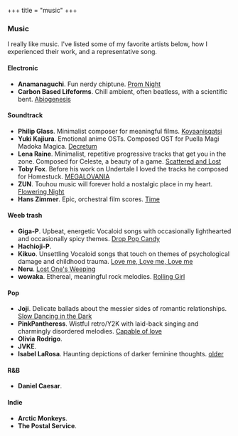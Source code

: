 +++
title = "music"
+++

### Music

I really like music. I've listed some of my favorite artists below, how I
experienced their work, and a representative song.

#### Electronic

- **Anamanaguchi**. Fun nerdy chiptune. <a href='https://www.youtube.com/watch?v=aTBSQKh8teE'>Prom Night</a>
- **Carbon Based Lifeforms**. Chill ambient, often beatless, with a scientific bent. <a href='https://www.youtube.com/watch?v=xSqwNnnnRls'>Abiogenesis</a>

#### Soundtrack

- **Philip Glass**. Minimalist composer for meaningful films. <a href='https://www.youtube.com/watch?v=CMV850rhcQM'>Koyaanisqatsi</a>
- **Yuki Kajiura**. Emotional anime OSTs. Composed OST for Puella Magi Madoka Magica. <a href='https://www.youtube.com/watch?v=XeMVu1OYYps'>Decretum</a>
- **Lena Raine**. Minimalist, repetitive progressive tracks that get you in the zone. Composed for Celeste, a beauty of a game. <a href='https://www.youtube.com/watch?v=0etenwnI1wo'>Scattered and Lost</a>
- **Toby Fox**. Before his work on Undertale I loved the tracks he composed for Homestuck. <a href='https://www.youtube.com/watch?v=0FCvzsVlXpQ'>MEGALOVANIA</a>
- **ZUN**. Touhou music will forever hold a nostalgic place in my heart. <a href='https://www.youtube.com/watch?v=5wFRIWFraWQ'>Flowering Night</a>
- **Hans Zimmer**. Epic, orchestral film scores. <a href='https://www.youtube.com/watch?v=c56t7upa8Bk'>Time</a>

#### Weeb trash

- **Giga-P**. Upbeat, energetic Vocaloid songs with occasionally lighthearted and occasionally spicy themes. <a href='https://www.youtube.com/watch?v=4sq2lPNxi7M'>Drop Pop Candy</a>
- **Hachioji-P**. 
- **Kikuo**. Unsettling Vocaloid songs that touch on themes of psychological damage and childhood trauma. <a href='https://www.youtube.com/watch?v=NTrm_idbhUk'>Love me, Love me, Love me</a>
- **Neru**. <a href='https://www.youtube.com/watch?v=8oBV3jPTW4s'>Lost One's Weeping</a>
- **wowaka**. Ethereal, meaningful rock melodies. <a href='https://www.youtube.com/watch?v=NIqm73xsias'>Rolling Girl</a>

#### Pop

- **Joji**. Delicate ballads about the messier sides of romantic relationships. <a href='https://www.youtube.com/watch?v=K3Qzzggn--s'>Slow Dancing in the Dark</a>
- **PinkPantheress**. Wistful retro/Y2K with laid-back singing and charmingly disordered melodies. <a href='https://www.youtube.com/watch?v=fd6tyv8GowY'>Capable of love</a>
- **Olivia Rodrigo**. 
- **JVKE**.
- **Isabel LaRosa**. Haunting depictions of darker feminine thoughts. <a href='https://www.youtube.com/watch?v=bzPr09snprY'>older</a>

#### R&B

- **Daniel Caesar**.

#### Indie

- **Arctic Monkeys**.
- **The Postal Service**.
